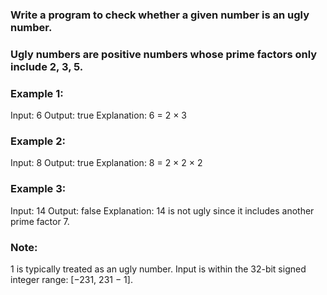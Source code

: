 ### Write a program to check whether a given number is an ugly number.

### Ugly numbers are positive numbers whose prime factors only include 2, 3, 5.

### Example 1:

Input: 6
Output: true
Explanation: 6 = 2 × 3

### Example 2:

Input: 8
Output: true
Explanation: 8 = 2 × 2 × 2

### Example 3:

Input: 14
Output: false 
Explanation: 14 is not ugly since it includes another prime factor 7.
### Note:

1 is typically treated as an ugly number.
Input is within the 32-bit signed integer range: [−231,  231 − 1].